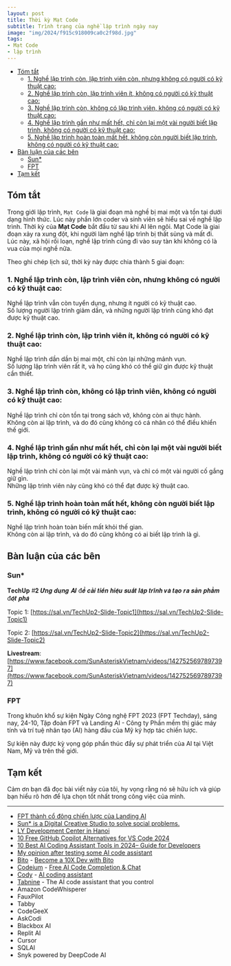 ```yaml
---
layout: post
title: Thời kỳ Mạt Code
subtitle: Trình trạng của nghề lập trình ngày nay
image: "img/2024/f915c918009ca0c2f98d.jpg"
tags:
- Mạt Code
- lập trình
---
```


- [Tóm tắt](#tóm-tắt)
  - [1. Nghề lập trình còn, lập trình viên còn, nhưng không có người có kỹ thuật cao:](#1-nghề-lập-trình-còn-lập-trình-viên-còn-nhưng-không-có-người-có-kỹ-thuật-cao)
  - [2. Nghề lập trình còn, lập trình viên ít, không có người có kỹ thuật cao:](#2-nghề-lập-trình-còn-lập-trình-viên-ít-không-có-người-có-kỹ-thuật-cao)
  - [3. Nghề lập trình còn, không có lập trình viên, không có người có kỹ thuật cao:](#3-nghề-lập-trình-còn-không-có-lập-trình-viên-không-có-người-có-kỹ-thuật-cao)
  - [4. Nghề lập trình gần như mất hết, chỉ còn lại một vài người biết lập trình, không có người có kỹ thuật cao:](#4-nghề-lập-trình-gần-như-mất-hết-chỉ-còn-lại-một-vài-người-biết-lập-trình-không-có-người-có-kỹ-thuật-cao)
  - [5. Nghề lập trình hoàn toàn mất hết, không còn người biết lập trình, không có người có kỹ thuật cao:](#5-nghề-lập-trình-hoàn-toàn-mất-hết-không-còn-người-biết-lập-trình-không-có-người-có-kỹ-thuật-cao)
- [Bàn luận của các bên](#bàn-luận-của-các-bên)
  - [Sun\*](#sun)
  - [FPT](#fpt)
- [Tạm kết](#tạm-kết)

## Tóm tắt

Trong giới lập trình, `Mạt Code` là giai đoạn mà nghề bị mai một và tồn tại dưới dạng hình thức. Lúc này phần lớn coder và sinh viên sẽ hiểu sai về nghề lập trình. Thời kỳ của **Mạt Code** bắt đầu từ sau khi AI lên ngôi. Mạt Code là giai đoạn xảy ra xung đột, khi người làm nghề lập trình bị thất sủng và mất đi. Lúc này, xã hội rối loạn, nghề lập trình cũng đi vào suy tàn khi không có là vua của mọi nghề nữa.

Theo ghi chép lịch sử, thời kỳ này được chia thành 5 giai đoạn:

### 1. Nghề lập trình còn, lập trình viên còn, nhưng không có người có kỹ thuật cao:

Nghề lập trình vẫn còn tuyển dụng, nhưng ít người có kỹ thuật cao.  
Số lượng người lập trình giảm dần, và những người lập trình cũng khó đạt được kỹ thuật cao.

### 2. Nghề lập trình còn, lập trình viên ít, không có người có kỹ thuật cao:

Nghề lập trình dần dần bị mai một, chỉ còn lại những mảnh vụn.  
Số lượng lập trình viên rất ít, và họ cũng khó có thể giữ gìn được kỹ thuật cần thiết.

### 3. Nghề lập trình còn, không có lập trình viên, không có người có kỹ thuật cao:

Nghề lập trình chỉ còn tồn tại trong sách vở, không còn ai thực hành.  
Không còn ai lập trình, và do đó cũng không có cá nhân có thể điều khiển thế giới.

### 4. Nghề lập trình gần như mất hết, chỉ còn lại một vài người biết lập trình, không có người có kỹ thuật cao:

Nghề lập trình chỉ còn lại một vài mảnh vụn, và chỉ có một vài người cố gắng giữ gìn.  
Những lập trình viên này cũng khó có thể đạt được kỹ thuật cao.

### 5. Nghề lập trình hoàn toàn mất hết, không còn người biết lập trình, không có người có kỹ thuật cao:

Nghề lập trình hoàn toàn biến mất khỏi thế gian.  
Không còn ai lập trình, và do đó cũng không có ai biết lập trình là gì.


## Bàn luận của các bên

### Sun*

𝐓𝐞𝐜𝐡𝐔𝐩 #𝟐 𝑼̛́𝒏𝒈 𝒅𝒖̣𝒏𝒈 𝑨𝑰 đ𝒆̂̉ 𝒄𝒂̉𝒊 𝒕𝒊𝒆̂́𝒏 𝒉𝒊𝒆̣̂𝒖 𝒔𝒖𝒂̂́𝒕 𝒍𝒂̣̂𝒑 𝒕𝒓𝒊̀𝒏𝒉 𝒗𝒂̀ 𝒕𝒂̣𝒐 𝒓𝒂 𝒔𝒂̉𝒏 𝒑𝒉𝒂̂̉𝒎 đ𝒐̣̂𝒕 𝒑𝒉𝒂́

Topic 1: [https://sal.vn/TechUp2-Slide-Topic1](https://sal.vn/TechUp2-Slide-Topic1)

Topic 2: [https://sal.vn/TechUp2-Slide-Topic2](https://sal.vn/TechUp2-Slide-Topic2)

𝐋𝐢𝐯𝐞𝐬𝐭𝐫𝐞𝐚𝐦: [https://www.facebook.com/SunAsteriskVietnam/videos/1427525697897397](https://www.facebook.com/SunAsteriskVietnam/videos/1427525697897397)

### FPT

Trong khuôn khổ sự kiện Ngày Công nghệ FPT 2023 (FPT Techday), sáng nay, 24-10, Tập đoàn FPT và Landing AI - Công ty Phần mềm thị giác máy tính và trí tuệ nhân tạo (AI) hàng đầu của Mỹ ký hợp tác chiến lược.

Sự kiện này được kỳ vọng góp phần thúc đẩy sự phát triển của AI tại Việt Nam, Mỹ và trên thế giới.


## Tạm kết

Cảm ơn bạn đã đọc bài viết này của tôi, hy vọng rằng nó sẽ hữu ích và giúp bạn hiểu rõ hơn để lựa chọn tốt nhất trong công việc của mình.

-----
- [FPT thành cổ đông chiến lược của Landing AI](https://hanoimoi.vn/fpt-thanh-co-dong-chien-luoc-cua-landing-ai-645871.html)
- [Sun* is a Digital Creative Studio to solve social problems.](https://www.facebook.com/SunAsteriskVietnam)
- [LY Development Center in Hanoi](https://www.facebook.com/LINETechnologyVietnam)
- [10 Free GitHub Copilot Alternatives for VS Code 2024](https://bito.ai/blog/free-github-copilot-alternatives-for-vs-code/)
- [10 Best AI Coding Assistant Tools in 2024– Guide for Developers](https://www.thedroidsonroids.com/blog/best-ai-coding-assistant-tools)
- [My opinion after testing some AI code assistant](https://www.jujens.eu/posts/en/2023/Aug/21/ai-tests/)
- [Bito](https://bito.ai) - [Become a 10X Dev with Bito](https://marketplace.visualstudio.com/items?itemName=Bito.Bito)
- [Codeium](https://codeium.com) - [Free AI Code Completion &amp; Chat](https://marketplace.visualstudio.com/items?itemName=Codeium.codeium)
- [Cody](https://sourcegraph.com/cody) - [AI coding assistant](https://github.com/sourcegraph/cody)
- [Tabnine](https://www.tabnine.com) - The AI code assistant that you control
- Amazon CodeWhisperer
- FauxPilot
- Tabby
- CodeGeeX
- AskCodi
- Blackbox AI
- Replit AI
- Cursor
- SQLAI
- Snyk powered by DeepCode AI